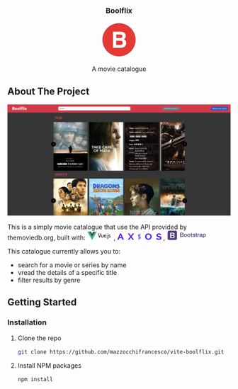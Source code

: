 
<h3 align="center">Boolflix</h3>
<div align="center">
<img src="src/assets/readme/logo.png" alt="Logo" width="80" height="80">
<p>A movie catalogue</p>
</div>

<!-- ABOUT THE PROJECT -->
## About The Project
![example_screenshot](src/assets/readme/example.png)

This is a simply movie catalogue that use the API provided by themoviedb.org, built with:<img src="src/assets/readme/vuejs_logo_icon_169247.png" alt="vuejs" width="60"> , <img src="src/assets/readme/axios.svg" alt="axios" width="100"> , <img src="src/assets/readme/bootstrap-logo-vector.png" alt="bootstrap" width="90">

This catalogue currently allows you to:

* search for a movie or series by name
* vread the details of a specific title
* filter results by genre

<!-- GETTING STARTED -->
## Getting Started

### Installation

1. Clone the repo
   ```sh
   git clone https://github.com/mazzocchifrancesco/vite-boolflix.git
   ```
2. Install NPM packages
   ```sh
   npm install
   ```